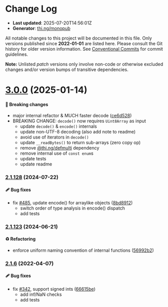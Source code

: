 # Change Log

- **Last updated**: 2025-07-20T14:56:01Z
- **Generator**: [thi.ng/monopub](https://thi.ng/monopub)

All notable changes to this project will be documented in this file.
Only versions published since **2022-01-01** are listed here.
Please consult the Git history for older version information.
See [Conventional Commits](https://conventionalcommits.org/) for commit guidelines.

**Note:** Unlisted _patch_ versions only involve non-code or otherwise excluded changes
and/or version bumps of transitive dependencies.

# [3.0.0](https://github.com/thi-ng/umbrella/tree/@thi.ng/bencode@3.0.0) (2025-01-14)

#### 🛑 Breaking changes

- major internal refactor & MUCH faster decode ([ce6d528](https://github.com/thi-ng/umbrella/commit/ce6d528))
- BREAKING CHANGE: `decode()` now requires `Uint8Array` as input
  - update `decode()` & `encode()` internals
  - update non-UTF-8 decoding (also add note to readme)
  - avoid use of iterators in `decode()`
  - update `__readBytes()` to return sub-arrays (zero copy op)
  - remove [@thi.ng/defmulti](https://github.com/thi-ng/umbrella/tree/main/packages/defmulti) dependency
  - remove internal use of `const enum`s
  - update tests
  - update readme

### [2.1.128](https://github.com/thi-ng/umbrella/tree/@thi.ng/bencode@2.1.128) (2024-07-22)

#### 🩹 Bug fixes

- fix [#485](https://github.com/thi-ng/umbrella/issues/485), update encode() for arraylike objects ([8bd8912](https://github.com/thi-ng/umbrella/commit/8bd8912))
  - switch order of type analysis in encode() dispatch
  - add tests

### [2.1.123](https://github.com/thi-ng/umbrella/tree/@thi.ng/bencode@2.1.123) (2024-06-21)

#### ♻️ Refactoring

- enforce uniform naming convention of internal functions ([56992b2](https://github.com/thi-ng/umbrella/commit/56992b2))

### [2.1.6](https://github.com/thi-ng/umbrella/tree/@thi.ng/bencode@2.1.6) (2022-04-07)

#### 🩹 Bug fixes

- fix [#342](https://github.com/thi-ng/umbrella/issues/342), support signed ints ([66615be](https://github.com/thi-ng/umbrella/commit/66615be))
  - add inf/NaN checks
  - add tests
